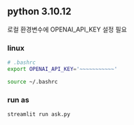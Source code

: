 ## python 3.10.12

로컬 환경변수에 OPENAI_API_KEY 설정 필요
### linux 
``` sh
# .bashrc
export OPENAI_API_KEY='~~~~~~~~~~~'
```

``` sh
source ~/.bashrc
```

### run as
``` sh
streamlit run ask.py
```
